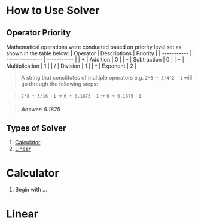# How to Use Solver

## Operator Priority

Mathematical operations were conducted based on priority level set as shown in the table below:
| Operator    | Descriptions    | Priority    |
| ----------- | --------------- | ----------- |
| +           | Addition        | 0           |
| -           | Subtraction     | 0           |
| *           | Multiplication  | 1           |
| /           | Division        | 1           |
| ^           | Exponent        | 2           |

> A string that constitutes of multiple operators e.g. `2*3 + 3/4^2 -1` will go through the following steps:

> `2*3 + 3/16 -1` -> `6 + 0.1875 -1` -> `6 + 0.1875 -1`

> ##### Answer: 5.1875

## Types of Solver

1. [Calculator](#calculator)
2. [Linear](#linear)

# Calculator

1. Begin with ...

# Linear
